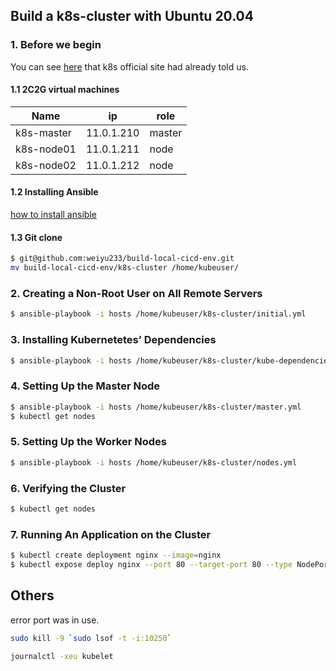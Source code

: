 ## Build a k8s-cluster with Ubuntu 20.04

### 1. Before we begin
You can see [here](https://kubernetes.io/docs/setup/production-environment/tools/kubeadm/install-kubeadm/#before-you-begin) that k8s official site had already told us.
#### 1.1 2C2G virtual machines
|Name|ip|role|
|---|---|---|
|k8s-master|11.0.1.210|master|
|k8s-node01|11.0.1.211|node|
|k8s-node02|11.0.1.212|node|
#### 1.2 Installing Ansible
[how to install ansible](https://www.digitalocean.com/community/tutorials/how-to-install-and-configure-ansible-on-ubuntu-20-04#step-1-%E2%80%94-installing-ansible)

#### 1.3 Git clone
```bash
$ git@github.com:weiyu233/build-local-cicd-env.git
mv build-local-cicd-env/k8s-cluster /home/kubeuser/
```

### 2. Creating a Non-Root User on All Remote Servers
```bash
$ ansible-playbook -i hosts /home/kubeuser/k8s-cluster/initial.yml
```
### 3. Installing Kubernetetes’ Dependencies
```bash
$ ansible-playbook -i hosts /home/kubeuser/k8s-cluster/kube-dependencies.yml
```
### 4. Setting Up the Master Node
```bash
$ ansible-playbook -i hosts /home/kubeuser/k8s-cluster/master.yml
$ kubectl get nodes
```
### 5. Setting Up the Worker Nodes
```bash
$ ansible-playbook -i hosts /home/kubeuser/k8s-cluster/nodes.yml
```
### 6. Verifying the Cluster
```bash
$ kubectl get nodes
```
### 7. Running An Application on the Cluster
```bash
$ kubectl create deployment nginx --image=nginx
$ kubectl expose deploy nginx --port 80 --target-port 80 --type NodePort
```
## Others
error port was in use.
``` bash
sudo kill -9 `sudo lsof -t -i:10250`

journalctl -xeu kubelet
```
